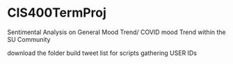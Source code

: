 # CIS400TermProj
Sentimental Analysis on General Mood Trend/ COVID mood Trend within the SU Community 

download the folder build tweet list for scripts gathering USER IDs 
